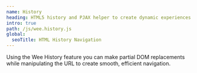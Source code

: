 ```yaml
---
name: History
heading: HTML5 history and PJAX helper to create dynamic experiences
intro: true
path: /js/wee.history.js
global:
  seoTitle: HTML History Navigation
---
```


Using the Wee History feature you can make partial DOM replacements while manipulating the URL to create smooth, efficient navigation.